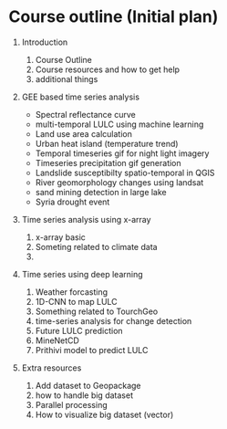 # Course outline (Initial plan)

1. Introduction

   1. Course Outline
   2. Course resources and how to get help
   3. additional things

2. GEE based time series analysis

   - Spectral reflectance curve
   - multi-temporal LULC using machine learning
   - Land use area calculation
   - Urban heat island (temperature trend)
   - Temporal timeseries gif for night light imagery
   - Timeseries precipitation gif generation
   - Landslide susceptibilty spatio-temporal in QGIS
   - River geomorphology changes using landsat
   - sand mining detection in large lake
   - Syria drought event

3. Time series analysis using x-array

   1. x-array basic
   2. Someting related to climate data
   3.

4. Time series using deep learning

   1. Weather forcasting
   2. 1D-CNN to map LULC
   3. Something related to TourchGeo
   4. time-series analysis for change detection
   5. Future LULC prediction
   6. MineNetCD
   7. Prithivi model to predict LULC

5. Extra resources
   1. Add dataset to Geopackage
   2. how to handle big dataset
   3. Parallel processing
   4. How to visualize big dataset (vector)
